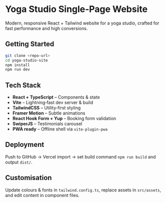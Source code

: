 # Yoga Studio Single‑Page Website

Modern, responsive React + Tailwind website for a yoga studio, crafted for fast performance and high conversions.

## Getting Started

```bash
git clone <repo-url>
cd yoga-studio-site
npm install
npm run dev
```

## Tech Stack

- **React + TypeScript** – Components & state
- **Vite** – Lightning‑fast dev server & build
- **TailwindCSS** – Utility‑first styling
- **Framer Motion** – Subtle animations
- **React Hook Form + Yup** – Booking form validation
- **SwiperJS** – Testimonials carousel
- **PWA ready** – Offline shell via `vite-plugin-pwa`

## Deployment

Push to GitHub → Vercel import → set build command `npm run build` and output `dist/`.

## Customisation

Update colours & fonts in `tailwind.config.ts`, replace assets in `src/assets`, and edit content in component files.